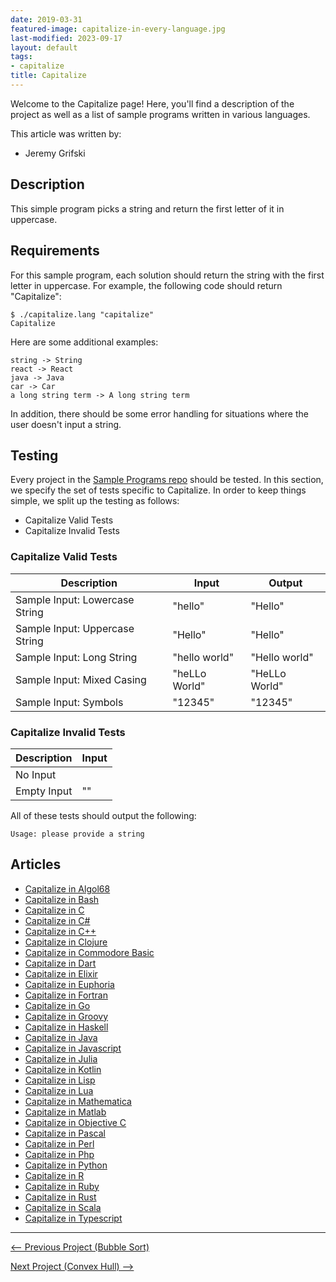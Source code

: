 ```yaml
---
date: 2019-03-31
featured-image: capitalize-in-every-language.jpg
last-modified: 2023-09-17
layout: default
tags:
- capitalize
title: Capitalize
---
```


Welcome to the Capitalize page! Here, you'll find a description of the project as well as a list of sample programs written in various languages.

This article was written by:

- Jeremy Grifski

## Description

This simple program picks a string and return the first letter of it in uppercase.


## Requirements

For this sample program, each solution should return the string with the first letter in uppercase.
For example, the following code should return "Capitalize":

```console
$ ./capitalize.lang "capitalize"
Capitalize
```

Here are some additional examples:

```
string -> String
react -> React
java -> Java
car -> Car
a long string term -> A long string term
```

In addition, there should be some error handling for situations where the user
doesn't input a string.


## Testing

Every project in the [Sample Programs repo](https://github.com/TheRenegadeCoder/sample-programs) should be tested.
In this section, we specify the set of tests specific to Capitalize.
In order to keep things simple, we split up the testing as follows:

- Capitalize Valid Tests
- Capitalize Invalid Tests

### Capitalize Valid Tests

| Description | Input | Output |
| ----------- | ----- | ------ |
| Sample Input: Lowercase String | "hello" | "Hello" |
| Sample Input: Uppercase String | "Hello" | "Hello" |
| Sample Input: Long String | "hello world" | "Hello world" |
| Sample Input: Mixed Casing | "heLLo World" | "HeLLo World" |
| Sample Input: Symbols | "12345" | "12345" |

### Capitalize Invalid Tests

| Description | Input |
| ----------- | ----- |
| No Input |  |
| Empty Input | "" |

All of these tests should output the following:

```
Usage: please provide a string
```


## Articles

- [Capitalize in Algol68](https://sampleprograms.io/projects/capitalize/algol68)
- [Capitalize in Bash](https://sampleprograms.io/projects/capitalize/bash)
- [Capitalize in C](https://sampleprograms.io/projects/capitalize/c)
- [Capitalize in C#](https://sampleprograms.io/projects/capitalize/c-sharp)
- [Capitalize in C++](https://sampleprograms.io/projects/capitalize/c-plus-plus)
- [Capitalize in Clojure](https://sampleprograms.io/projects/capitalize/clojure)
- [Capitalize in Commodore Basic](https://sampleprograms.io/projects/capitalize/commodore-basic)
- [Capitalize in Dart](https://sampleprograms.io/projects/capitalize/dart)
- [Capitalize in Elixir](https://sampleprograms.io/projects/capitalize/elixir)
- [Capitalize in Euphoria](https://sampleprograms.io/projects/capitalize/euphoria)
- [Capitalize in Fortran](https://sampleprograms.io/projects/capitalize/fortran)
- [Capitalize in Go](https://sampleprograms.io/projects/capitalize/go)
- [Capitalize in Groovy](https://sampleprograms.io/projects/capitalize/groovy)
- [Capitalize in Haskell](https://sampleprograms.io/projects/capitalize/haskell)
- [Capitalize in Java](https://sampleprograms.io/projects/capitalize/java)
- [Capitalize in Javascript](https://sampleprograms.io/projects/capitalize/javascript)
- [Capitalize in Julia](https://sampleprograms.io/projects/capitalize/julia)
- [Capitalize in Kotlin](https://sampleprograms.io/projects/capitalize/kotlin)
- [Capitalize in Lisp](https://sampleprograms.io/projects/capitalize/lisp)
- [Capitalize in Lua](https://sampleprograms.io/projects/capitalize/lua)
- [Capitalize in Mathematica](https://sampleprograms.io/projects/capitalize/mathematica)
- [Capitalize in Matlab](https://sampleprograms.io/projects/capitalize/matlab)
- [Capitalize in Objective C](https://sampleprograms.io/projects/capitalize/objective-c)
- [Capitalize in Pascal](https://sampleprograms.io/projects/capitalize/pascal)
- [Capitalize in Perl](https://sampleprograms.io/projects/capitalize/perl)
- [Capitalize in Php](https://sampleprograms.io/projects/capitalize/php)
- [Capitalize in Python](https://sampleprograms.io/projects/capitalize/python)
- [Capitalize in R](https://sampleprograms.io/projects/capitalize/r)
- [Capitalize in Ruby](https://sampleprograms.io/projects/capitalize/ruby)
- [Capitalize in Rust](https://sampleprograms.io/projects/capitalize/rust)
- [Capitalize in Scala](https://sampleprograms.io/projects/capitalize/scala)
- [Capitalize in Typescript](https://sampleprograms.io/projects/capitalize/typescript)

***

<nav class="project-nav">

<div id="prev" markdown="1">

[<-- Previous Project (Bubble Sort)](https://sampleprograms.io/projects/bubble-sort)

</div>

<div id="next" markdown="1">

[Next Project (Convex Hull) -->](https://sampleprograms.io/projects/convex-hull)

</div>

</nav>